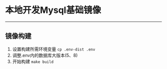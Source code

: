 # 本地开发Mysql基础镜像
---
## 镜像构建
1. 设置构建所需环境变量
`cp .env-dist .env`
2. 调整.env内的数据库大版本(5、8)
3. 开始构建
`make build`
